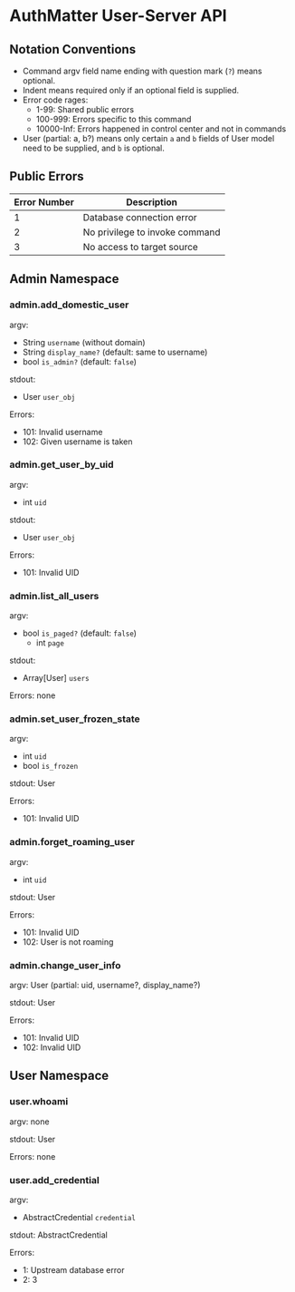 # AuthMatter User-Server API





## Notation Conventions

- Command argv field name ending with question mark (`?`) means optional.
- Indent means required only if an optional field is supplied.
- Error code rages:
  - 1-99: Shared public errors
  - 100-999: Errors specific to this command
  - 10000-Inf: Errors happened in control center and not in commands
- User (partial: a, b?) means only certain `a` and `b` fields of User model need to be supplied, and `b` is optional.


## Public Errors

| Error Number | Description                    |
| ------------ | ------------------------------ |
| 1            | Database connection error      |
| 2            | No privilege to invoke command |
| 3            | No access to target source     |


## Admin Namespace

### admin.add_domestic_user
argv:
- String `username` (without domain)
- String `display_name?` (default: same to username)
- bool `is_admin?` (default: `false`)

stdout:
- User `user_obj`

Errors:
- 101: Invalid username
- 102: Given username is taken

### admin.get_user_by_uid
argv:
- int `uid`

stdout:
- User `user_obj`

Errors:
- 101: Invalid UID

### admin.list_all_users
argv:
- bool `is_paged?` (default: `false`)
  - int `page`

stdout:
- Array[User] `users`

Errors: none

### admin.set_user_frozen_state
argv:
- int `uid`
- bool `is_frozen`

stdout: User

Errors:
- 101: Invalid UID

### admin.forget_roaming_user
argv:
- int `uid`

stdout: User

Errors:
- 101: Invalid UID
- 102: User is not roaming

### admin.change_user_info
argv: User (partial: uid, username?, display_name?)

stdout: User

Errors:
- 101: Invalid UID
- 102: Invalid UID

## User Namespace

### user.whoami
argv: none

stdout: User

Errors: none


### user.add_credential
argv:
- AbstractCredential `credential`

stdout: AbstractCredential

Errors:
- 1: Upstream database error
- 2: 3
